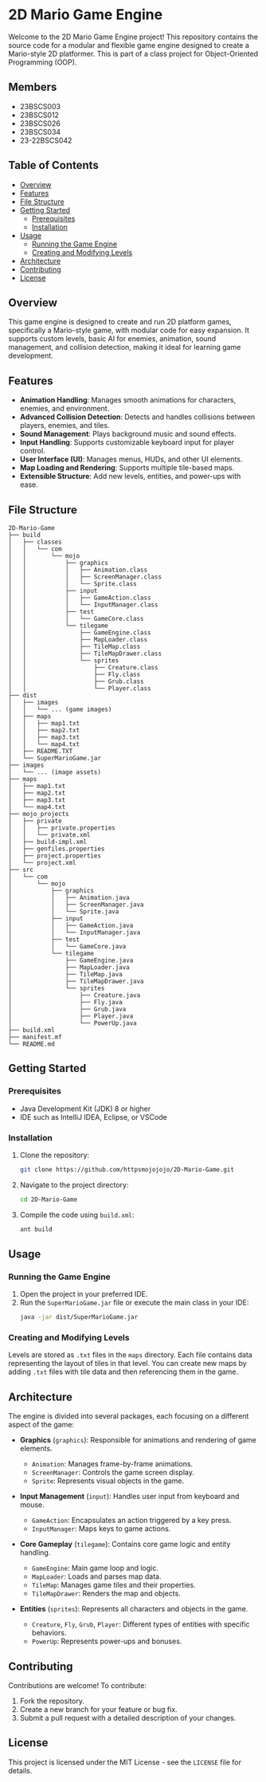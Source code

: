 # 2D Mario Game Engine

Welcome to the 2D Mario Game Engine project! This repository contains the source code for a modular and flexible game engine designed to create a Mario-style 2D platformer. This is part of a class project for Object-Oriented Programming (OOP).

## Members

- 23BSCS003
- 23BSCS012
- 23BSCS026
- 23BSCS034
- 23-22BSCS042

## Table of Contents

- [Overview](#overview)
- [Features](#features)
- [File Structure](#file-structure)
- [Getting Started](#getting-started)
  - [Prerequisites](#prerequisites)
  - [Installation](#installation)
- [Usage](#usage)
  - [Running the Game Engine](#running-the-game-engine)
  - [Creating and Modifying Levels](#creating-and-modifying-levels)
- [Architecture](#architecture)
- [Contributing](#contributing)
- [License](#license)

## Overview

This game engine is designed to create and run 2D platform games, specifically a Mario-style game, with modular code for easy expansion. It supports custom levels, basic AI for enemies, animation, sound management, and collision detection, making it ideal for learning game development.

## Features

- **Animation Handling**: Manages smooth animations for characters, enemies, and environment.
- **Advanced Collision Detection**: Detects and handles collisions between players, enemies, and tiles.
- **Sound Management**: Plays background music and sound effects.
- **Input Handling**: Supports customizable keyboard input for player control.
- **User Interface (UI)**: Manages menus, HUDs, and other UI elements.
- **Map Loading and Rendering**: Supports multiple tile-based maps.
- **Extensible Structure**: Add new levels, entities, and power-ups with ease.

## File Structure
```plaintext
2D-Mario-Game
├── build
│   ├── classes
│   │   └── com
│   │       └── mojo
│   │           ├── graphics
│   │           │   ├── Animation.class
│   │           │   ├── ScreenManager.class
│   │           │   └── Sprite.class
│   │           ├── input
│   │           │   ├── GameAction.class
│   │           │   └── InputManager.class
│   │           ├── test
│   │           │   └── GameCore.class
│   │           └── tilegame
│   │               ├── GameEngine.class
│   │               ├── MapLoader.class
│   │               ├── TileMap.class
│   │               ├── TileMapDrawer.class
│   │               └── sprites
│   │                   ├── Creature.class
│   │                   ├── Fly.class
│   │                   ├── Grub.class
│   │                   └── Player.class
├── dist
│   ├── images
│   │   └── ... (game images)
│   ├── maps
│   │   ├── map1.txt
│   │   ├── map2.txt
│   │   ├── map3.txt
│   │   └── map4.txt
│   ├── README.TXT
│   └── SuperMarioGame.jar
├── images
│   └── ... (image assets)
├── maps
│   ├── map1.txt
│   ├── map2.txt
│   ├── map3.txt
│   └── map4.txt
├── mojo_projects
│   ├── private
│   │   ├── private.properties
│   │   └── private.xml
│   ├── build-impl.xml
│   ├── genfiles.properties
│   ├── project.properties
│   └── project.xml
├── src
│   └── com
│       └── mojo
│           ├── graphics
│           │   ├── Animation.java
│           │   ├── ScreenManager.java
│           │   └── Sprite.java
│           ├── input
│           │   ├── GameAction.java
│           │   └── InputManager.java
│           ├── test
│           │   └── GameCore.java
│           └── tilegame
│               ├── GameEngine.java
│               ├── MapLoader.java
│               ├── TileMap.java
│               ├── TileMapDrawer.java
│               └── sprites
│                   ├── Creature.java
│                   ├── Fly.java
│                   ├── Grub.java
│                   ├── Player.java
│                   └── PowerUp.java
├── build.xml
├── manifest.mf
└── README.md
```

## Getting Started

### Prerequisites

- Java Development Kit (JDK) 8 or higher
- IDE such as IntelliJ IDEA, Eclipse, or VSCode

### Installation

1. Clone the repository:
   ```bash
   git clone https://github.com/httpsmojojojo/2D-Mario-Game.git
   ```
2. Navigate to the project directory:
   ```bash
   cd 2D-Mario-Game
   ```
3. Compile the code using `build.xml`:
   ```bash
   ant build
   ```

## Usage

### Running the Game Engine

1. Open the project in your preferred IDE.
2. Run the `SuperMarioGame.jar` file or execute the main class in your IDE:
   ```bash
   java -jar dist/SuperMarioGame.jar
   ```

### Creating and Modifying Levels

Levels are stored as `.txt` files in the `maps` directory. Each file contains data representing the layout of tiles in that level. You can create new maps by adding `.txt` files with tile data and then referencing them in the game.

## Architecture

The engine is divided into several packages, each focusing on a different aspect of the game:

- **Graphics** (`graphics`): Responsible for animations and rendering of game elements.
  - `Animation`: Manages frame-by-frame animations.
  - `ScreenManager`: Controls the game screen display.
  - `Sprite`: Represents visual objects in the game.
  
- **Input Management** (`input`): Handles user input from keyboard and mouse.
  - `GameAction`: Encapsulates an action triggered by a key press.
  - `InputManager`: Maps keys to game actions.

- **Core Gameplay** (`tilegame`): Contains core game logic and entity handling.
  - `GameEngine`: Main game loop and logic.
  - `MapLoader`: Loads and parses map data.
  - `TileMap`: Manages game tiles and their properties.
  - `TileMapDrawer`: Renders the map and objects.
  
- **Entities** (`sprites`): Represents all characters and objects in the game.
  - `Creature`, `Fly`, `Grub`, `Player`: Different types of entities with specific behaviors.
  - `PowerUp`: Represents power-ups and bonuses.

## Contributing

Contributions are welcome! To contribute:

1. Fork the repository.
2. Create a new branch for your feature or bug fix.
3. Submit a pull request with a detailed description of your changes.

## License

This project is licensed under the MIT License - see the `LICENSE` file for details.
